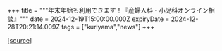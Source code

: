 +++
title = """年末年始も利用できます！『産婦人科・小児科オンライン相談』"""
date = 2024-12-19T15:00:00.000Z
expiryDate = 2024-12-28T20:21:14.009Z
tags = ["kuriyama","news"]
+++


[[source]](https://www.town.kuriyama.hokkaido.jp/soshiki/43/29746.html)
